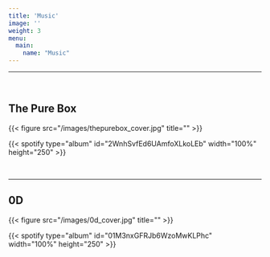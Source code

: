 ```yaml
---
title: 'Music'
image: ''
weight: 3
menu:
  main:
    name: "Music"
---
```

---
&nbsp;

## The Pure Box 
{{< figure src="/images/thepurebox_cover.jpg" title="" >}}

{{< spotify type="album" id="2WnhSvfEd6UAmfoXLkoLEb" width="100%" height="250" >}}

&nbsp;

---

## 0D
{{< figure src="/images/0d_cover.jpg" title="" >}}

{{< spotify type="album" id="01M3nxGFRJb6WzoMwKLPhc" width="100%" height="250" >}}